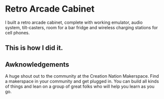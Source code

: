 # Retro Arcade Cabinet

I built a retro arcade cabinet, complete with working emulator, audio system, tilt-casters, room for a bar fridge and wireless charging stations for cell phones.

## This is how I did it.



## Awknowledgements

A huge shout out to the community at the Creation Nation Makerspace. Find a makerspace in your community and get plugged in. You can build all kinds of things and lean on a group of great folks who will help you learn as you go.

